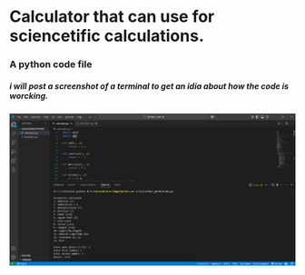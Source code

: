 # Calculator that can use for sciencetific calculations.
### A python code file

##### i will post a screenshot of a terminal to get an idia about how the code is worcking.
![Preview](/screenshot.png)